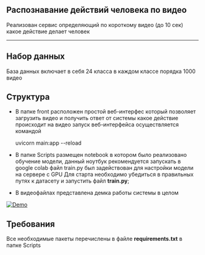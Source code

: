 ## Распознавание действий человека по видео
Реализован сервис определяющий по короткому видео (до 10 сек) какое действие делает человек

___
## Набор данных
База данных включает в себя 24 класса в каждом классе порядка 1000 видео

## Структура

- В папке front расположен простой веб-интерфес который позволяет загрузить видео и получить ответ от системы какое действие происходит на видео
запуск веб-интерфейса осуществляется командой


    uvicorn main:app --reload

- В папке Scripts размещен notebook в котором было реализовано обучение модели, данный ноутбук рекомендуется запускать в google colab
файл train.py был задействован для настройки модели на сервере с GPU
Для старта необходимо убедиться в правильных путях к датасету и запустить файл **train.py**;
- В видеофайлах представлена демка работы системы в целом


[![Demo](https://img.youtube.com/vi/zfEcPTuWeMA/0.jpg)](https://www.youtube.com/watch?v=zfEcPTuWeMA)

## Требования
Все необходимые пакеты перечислены в файле **requirements.txt** в папке Scripts